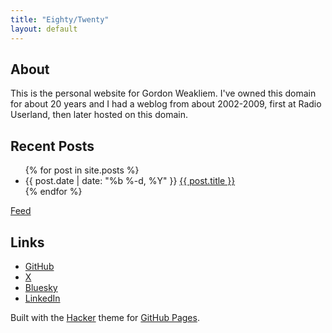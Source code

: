 ```yaml
---
title: "Eighty/Twenty"
layout: default
---
```


## About
This is the personal website for Gordon Weakliem. I've owned this domain for about 20 years and I had a weblog from about 2002-2009, first at Radio Userland, then later hosted on this domain.

## Recent Posts

<ul>
  {% for post in site.posts %}
    <li>
        {{ post.date | date: "%b %-d, %Y" }} <a href="{{ post.url }}">{{ post.title }}</a>
    </li>
  {% endfor %}
</ul>

[Feed](/feed.xml)

## Links
* [GitHub](https://github.com/gweakliem)
* [X](https://x.com/weakliem69467)
* [Bluesky](https://bsky.app/profile/2hardproblems.bsky.social)
* [LinkedIn](https://linkedin.com/in/gweakliem)

Built with the [Hacker](https://github.com/pages-themes/hacker) theme for [GitHub Pages](https://pages.github.com/).